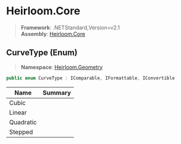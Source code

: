 # Heirloom.Core

> **Framework**: .NETStandard,Version=v2.1  
> **Assembly**: [Heirloom.Core][0]

## CurveType (Enum)

> **Namespace**: [Heirloom.Geometry][0]

```cs
public enum CurveType : IComparable, IFormattable, IConvertible
```

| Name      | Summary |
|-----------|---------|
| Cubic     |         |
| Linear    |         |
| Quadratic |         |
| Stepped   |         |

[0]: ../../Heirloom.Core.md
